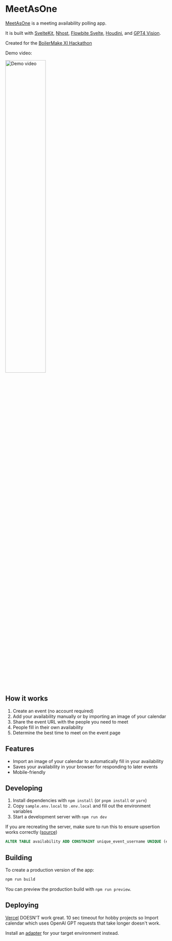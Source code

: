 # MeetAsOne

[MeetAsOne](https://www.meetas.one) is a meeting availability polling app.

It is built with [SvelteKit](https://kit.svelte.dev/), [Nhost](https://nhost.io/), [Flowbite Svelte](https://flowbite-svelte.com), [Houdini](https://houdinigraphql.com), and [GPT4 Vision](https://platform.openai.com/docs/guides/vision).

Created for the [BoilerMake XI Hackathon](https://devpost.com/software/meetasone)

Demo video:

[<img src="https://github.com/MeetAsOne/MeetAsOne/assets/53224922/13b24815-08c7-4208-8a69-8fa653af2ffa" width="50%" alt="Demo video" />](https://www.youtube.com/watch?v=24_jrbWBxLQ)

## How it works

1. Create an event (no account required)
2. Add your availability manually or by importing an image of your calendar
3. Share the event URL with the people you need to meet 
4. People fill in their own availability
5. Determine the best time to meet on the event page

## Features

* Import an image of your calendar to automatically fill in your availability
* Saves your availability in your browser for responding to later events
* Mobile-friendly

## Developing

1. Install dependencies with `npm install` (or `pnpm install` or `yarn`)
2. Copy `sample.env.local` to `.env.local` and fill out the environment variables
3. Start a development server with `npm run dev`

If you are recreating the server, make sure to run this to ensure upsertion works correctly ([source](https://github.com/hasura/graphql-engine/issues/3981))
```sql
ALTER TABLE availability ADD CONSTRAINT unique_event_username UNIQUE (event_id, username);
```

## Building

To create a production version of the app:

```bash
npm run build
```

You can preview the production build with `npm run preview`.

## Deploying

[Vercel](https://vercel.com) DOESN'T work great. 10 sec timeout for hobby projects so Import calendar which uses OpenAI GPT requests that take longer doesn't work. 

Install an [adapter](https://kit.svelte.dev/docs/adapters) for your target environment instead.
